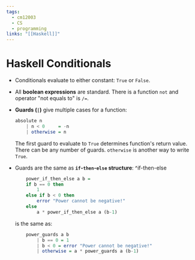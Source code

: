 ```yaml
---
tags:
  - cm12003
  - CS
  - programming
links: "[[Haskell]]"
---
```

# Haskell Conditionals
- Conditionals evaluate to either constant: `True` or `False`.
- All **boolean expressions** are standard. There is a function `not` and operator "not equals to" is `/=`.
- **Guards (`|`)** give multiple cases for a function:
    ```haskell
    absolute n
        | n < 0     = -n
        | otherwise = n
    ```
    The first guard to evaluate to `True` determines function's return value. There can be any number of guards. `otherwise` is another way to write `True`.

- Guards are the same as **`if`-`then`-`else` structure**:
	^if-then-else
    ```haskell
        power_if_then_else a b = 
        if b == 0 then 
            1 
        else if b < 0 then 
            error "Power cannot be negative!" 
        else 
            a * power_if_then_else a (b-1)
    ``` 
    is the same as:

    ```haskell
        power_guards a b
            | b == 0 = 1
            | b < 0 = error "Power cannot be negative!"
            | otherwise = a * power_guards a (b-1)
    ```
